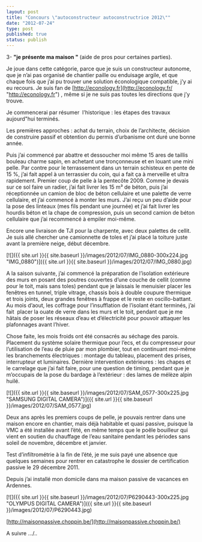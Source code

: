 ```yaml
---
layout: post
title: "Concours \"autoconstructeur autoconstructrice 2012\""
date: "2012-07-24"
type: post
published: true
status: publish
---
```


3- **"je présente ma maison "** (aide de pros pour certaines parties).

Je joue dans cette catégorie, parce que je suis un constructeur autonome, que je n’ai pas organisé de chantier paille ou enduisage argile, et que chaque fois que j’ai pu trouver une solution éconologique compatible, j’y ai eu recours. Je suis fan de [http://econology.fr](http://econology.fr/ "http://econology.fr") , même si je ne suis pas toutes les directions que j’y trouve.

Je commencerai par résumer  l'historique : les étapes des travaux aujourd"hui terminés.

Les premières approches : achat du terrain, choix de l’architecte, décision de construire passif et obtention du permis d’urbanisme ont duré une bonne année.

Puis j’ai commencé par abattre et dessoucher moi même 15 ares de taillis bouleau charme sapin, en achetant une tronçonneuse et en louant une mini pelle. Par contre pour le terrassement dans un terrain schisteux en pente de 15 %, j’ai fait appel à un terrassier du coin, qui a fait ça à merveille et ultra rapidement. Premier coup de pelle à la pentecôte 2009. Comme je devais sur ce sol faire un radier, j’ai fait livrer les 15 m³ de béton, puis j’ai réceptionnée un camion de bloc de béton cellulaire et une palette de verre cellulaire, et j’ai commencé à monter les murs. J’ai reçu un peu d’aide pour la pose des linteaux (mes fils pendant une journée) et j’ai fait livrer les hourdis béton et la chape de compression, puis un second camion de béton cellulaire que j’ai recommencé à empiler moi-même.

Encore une livraison de TJI pour la charpente, avec deux palettes de cellit. Je suis allé chercher une camionnette de toles et j’ai placé la toiture juste avant la première neige, début décembre.

[![]({{ site.url }}{{ site.baseurl }}/images/2012/07/IMG_0880-300x224.jpg "IMG_0880")]({{ site.url }}{{ site.baseurl }}/images/2012/07/IMG_0880.jpg)

A la saison suivante, j’ai commencé la préparation de l’isolation extérieure des murs en posant des poutres couvertes d’une couche de cellit (comme pour le toit, mais sans toles) pendant que je laissais le menuisier placer les fenêtres en tunnel, triple vitrage, chassis bois à double coupure thermique et trois joints, deux grandes fenêtres à frappe et le reste en oscillo-battant. Au mois d’aout, les coffrage pour l’insufflation de l’isolant étant terminés, j’ai fait  placer la ouate de verre dans les murs et le toit, pendant que je me hâtais de poser les réseaux d’eau et d’électricité pour pouvoir attaquer les plafonnages avant l’hiver.

Chose faite, les mois froids ont été consacrés au séchage des parois. Placement du système solaire thermique pour l’ecs, et du compresseur pour l’utilisation de l’eau de pluie par mon plombier, tout en continuant moi-même les branchements électriques : montage du tableau, placement des prises, interrupteur et luminaires. Dernière intervention extérieures : les chapes et le carrelage que j’ai fait faire, pour une question de timing, pendant que je m’occupais de la pose du bardage à l’extérieur : des lames de mélèze alpin huilé.

[![]({{ site.url }}{{ site.baseurl }}/images/2012/07/SAM_0577-300x225.jpg "SAMSUNG DIGITAL CAMERA")]({{ site.url }}{{ site.baseurl }}/images/2012/07/SAM_0577.jpg)

Deux ans après les premiers coups de pelle, je pouvais rentrer dans une maison encore en chantier, mais déjà habitable et quasi passive, puisque la VMC a été installée avant l’été, en même temps que le poêle bouilleur qui vient en soutien du chauffage de l’eau sanitaire pendant les périodes sans soleil de novembre, décembre et janvier.

Test d’infiltrométrie à la fin de l’été, je me suis payé une absence que quelques semaines pour rentrer en catastrophe le dossier de certification passive le 29 décembre 2011.

Depuis j’ai installé mon domicile dans ma maison passive de vacances en Ardennes.

[![]({{ site.url }}{{ site.baseurl }}/images/2012/07/P6290443-300x225.jpg "OLYMPUS DIGITAL CAMERA")]({{ site.url }}{{ site.baseurl }}/images/2012/07/P6290443.jpg)

[http://maisonpassive.choppin.be/](http://maisonpassive.choppin.be/)

A suivre .../..
